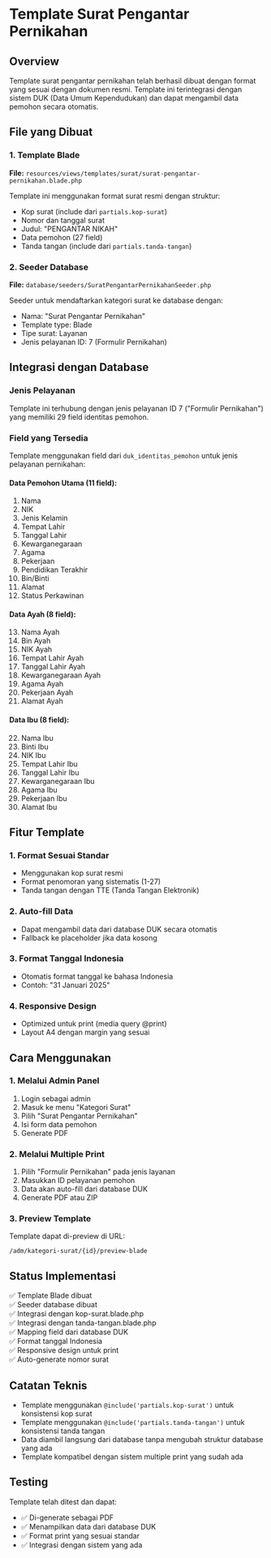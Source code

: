 # Template Surat Pengantar Pernikahan

## Overview
Template surat pengantar pernikahan telah berhasil dibuat dengan format yang sesuai dengan dokumen resmi. Template ini terintegrasi dengan sistem DUK (Data Umum Kependudukan) dan dapat mengambil data pemohon secara otomatis.

## File yang Dibuat

### 1. Template Blade
**File:** `resources/views/templates/surat/surat-pengantar-pernikahan.blade.php`

Template ini menggunakan format surat resmi dengan struktur:
- Kop surat (include dari `partials.kop-surat`)
- Nomor dan tanggal surat
- Judul: "PENGANTAR NIKAH"
- Data pemohon (27 field)
- Tanda tangan (include dari `partials.tanda-tangan`)

### 2. Seeder Database
**File:** `database/seeders/SuratPengantarPernikahanSeeder.php`

Seeder untuk mendaftarkan kategori surat ke database dengan:
- Nama: "Surat Pengantar Pernikahan"
- Template type: Blade
- Tipe surat: Layanan
- Jenis pelayanan ID: 7 (Formulir Pernikahan)

## Integrasi dengan Database

### Jenis Pelayanan
Template ini terhubung dengan jenis pelayanan ID 7 ("Formulir Pernikahan") yang memiliki 29 field identitas pemohon.

### Field yang Tersedia
Template menggunakan field dari `duk_identitas_pemohon` untuk jenis pelayanan pernikahan:

#### Data Pemohon Utama (11 field):
1. Nama
2. NIK
3. Jenis Kelamin
4. Tempat Lahir
5. Tanggal Lahir
6. Kewarganegaraan
7. Agama
8. Pekerjaan
9. Pendidikan Terakhir
10. Bin/Binti
11. Alamat
12. Status Perkawinan

#### Data Ayah (8 field):
13. Nama Ayah
14. Bin Ayah
15. NIK Ayah
16. Tempat Lahir Ayah
17. Tanggal Lahir Ayah
18. Kewarganegaraan Ayah
19. Agama Ayah
20. Pekerjaan Ayah
21. Alamat Ayah

#### Data Ibu (8 field):
22. Nama Ibu
23. Binti Ibu
24. NIK Ibu
25. Tempat Lahir Ibu
26. Tanggal Lahir Ibu
27. Kewarganegaraan Ibu
28. Agama Ibu
29. Pekerjaan Ibu
30. Alamat Ibu

## Fitur Template

### 1. Format Sesuai Standar
- Menggunakan kop surat resmi
- Format penomoran yang sistematis (1-27)
- Tanda tangan dengan TTE (Tanda Tangan Elektronik)

### 2. Auto-fill Data
- Dapat mengambil data dari database DUK secara otomatis
- Fallback ke placeholder jika data kosong

### 3. Format Tanggal Indonesia
- Otomatis format tanggal ke bahasa Indonesia
- Contoh: "31 Januari 2025"

### 4. Responsive Design
- Optimized untuk print (media query @print)
- Layout A4 dengan margin yang sesuai

## Cara Menggunakan

### 1. Melalui Admin Panel
1. Login sebagai admin
2. Masuk ke menu "Kategori Surat"
3. Pilih "Surat Pengantar Pernikahan"
4. Isi form data pemohon
5. Generate PDF

### 2. Melalui Multiple Print
1. Pilih "Formulir Pernikahan" pada jenis layanan
2. Masukkan ID pelayanan pemohon
3. Data akan auto-fill dari database DUK
4. Generate PDF atau ZIP

### 3. Preview Template
Template dapat di-preview di URL:
```
/adm/kategori-surat/{id}/preview-blade
```

## Status Implementasi
✅ Template Blade dibuat  
✅ Seeder database dibuat  
✅ Integrasi dengan kop-surat.blade.php  
✅ Integrasi dengan tanda-tangan.blade.php  
✅ Mapping field dari database DUK  
✅ Format tanggal Indonesia  
✅ Responsive design untuk print  
✅ Auto-generate nomor surat  

## Catatan Teknis
- Template menggunakan `@include('partials.kop-surat')` untuk konsistensi kop surat
- Template menggunakan `@include('partials.tanda-tangan')` untuk konsistensi tanda tangan
- Data diambil langsung dari database tanpa mengubah struktur database yang ada
- Template kompatibel dengan sistem multiple print yang sudah ada

## Testing
Template telah ditest dan dapat:
- ✅ Di-generate sebagai PDF
- ✅ Menampilkan data dari database DUK
- ✅ Format print yang sesuai standar
- ✅ Integrasi dengan sistem yang ada 